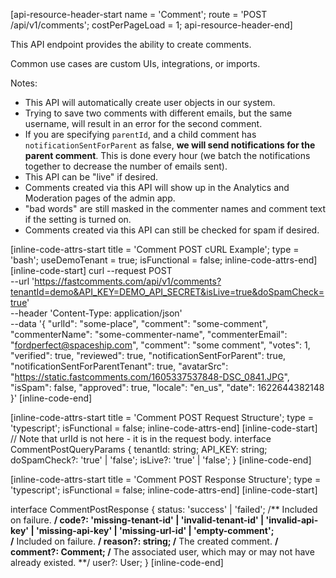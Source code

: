 [api-resource-header-start name = 'Comment'; route = 'POST /api/v1/comments'; costPerPageLoad = 1; api-resource-header-end]

This API endpoint provides the ability to create comments.

Common use cases are custom UIs, integrations, or imports.

Notes:

- This API will automatically create user objects in our system.
- Trying to save two comments with different emails, but the same username, will result in an error for the second comment. 
- If you are specifying `parentId`, and a child comment has `notificationSentForParent` as false, **we will send notifications for the parent comment**. This is done every hour (we batch the notifications together to decrease the number of emails sent).
- This API can be "live" if desired.
- Comments created via this API will show up in the Analytics and Moderation pages of the admin app.
- "bad words" are still masked in the commenter names and comment text if the setting is turned on.
- Comments created via this API can still be checked for spam if desired.

[inline-code-attrs-start title = 'Comment POST cURL Example'; type = 'bash'; useDemoTenant = true; isFunctional = false; inline-code-attrs-end]
[inline-code-start]
curl --request POST \
  --url 'https://fastcomments.com/api/v1/comments?tenantId=demo&API_KEY=DEMO_API_SECRET&isLive=true&doSpamCheck=true' \
  --header 'Content-Type: application/json' \
  --data '{
	"urlId": "some-place",
	"comment": "some-comment",
	"commenterName": "some-commenter-name",
	"commenterEmail": "fordperfect@spaceship.com",
	"comment": "some comment",
	"votes": 1,
	"verified": true,
	"reviewed": true,
	"notificationSentForParent": true,
	"notificationSentForParentTenant": true,
	"avatarSrc": "https://static.fastcomments.com/1605337537848-DSC_0841.JPG",
	"isSpam": false,
	"approved": true,
	"locale": "en_us",
	"date": 1622644382148
}'
[inline-code-end]

[inline-code-attrs-start title = 'Comment POST Request Structure'; type = 'typescript'; isFunctional = false; inline-code-attrs-end]
[inline-code-start]
// Note that urlId is not here - it is in the request body.
interface CommentPostQueryParams {
    tenantId: string;
    API_KEY: string;
    doSpamCheck?: 'true' | 'false';
    isLive?: 'true' | 'false';
}
[inline-code-end]

[inline-code-attrs-start title = 'Comment POST Response Structure'; type = 'typescript'; isFunctional = false; inline-code-attrs-end]
[inline-code-start]

interface CommentPostResponse {
    status: 'success' | 'failed';
    /** Included on failure. **/
    code?: 'missing-tenant-id' | 'invalid-tenant-id' | 'invalid-api-key' | 'missing-api-key' | 'missing-url-id' | 'empty-comment';  
    /** Included on failure. **/
    reason?: string;
    /** The created comment. **/
    comment?: Comment;
    /** The associated user, which may or may not have already existed. **/
    user?: User;
}
[inline-code-end]
